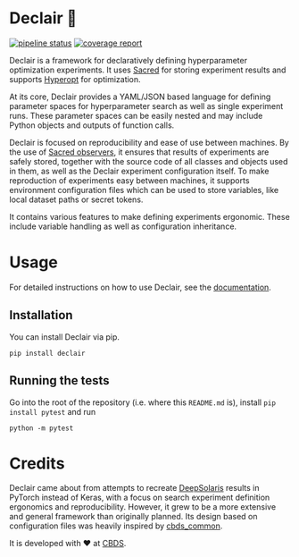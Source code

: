# Declair :cake:
[![pipeline status](https://gitlab.com/k-cybulski/declair/badges/master/pipeline.svg)](https://gitlab.com/k-cybulski/declair/-/commits/master)
[![coverage report](https://gitlab.com/k-cybulski/declair/badges/master/coverage.svg)](https://gitlab.com/k-cybulski/declair/-/commits/master)

Declair is a framework for declaratively defining hyperparameter optimization experiments. It uses [Sacred](https://github.com/IDSIA/sacred) for storing experiment results and supports [Hyperopt](https://github.com/hyperopt/hyperopt) for optimization.

At its core, Declair provides a YAML/JSON based language for defining parameter spaces for hyperparameter search as well as single experiment runs. These parameter spaces can be easily nested and may include Python objects and outputs of function calls.

Declair is focused on reproducibility and ease of use between machines. By the use of [Sacred observers](https://sacred.readthedocs.io/en/stable/observers.html), it ensures that results of experiments are safely stored, together with the source code of all classes and objects used in them, as well as the Declair experiment configuration itself. To make reproduction of experiments easy between machines, it supports environment configuration files which can be used to store variables, like local dataset paths or secret tokens.

It contains various features to make defining experiments ergonomic. These include variable handling as well as configuration inheritance.

# Usage
For detailed instructions on how to use Declair, see the [documentation](https://k-cybulski.gitlab.io/declair/).

## Installation
You can install Declair via pip.
```
pip install declair
```

## Running the tests
Go into the root of the repository (i.e. where this `README.md` is), install `pip install pytest` and run
```
python -m pytest
```

# Credits
Declair came about from attempts to recreate [DeepSolaris](https://gitlab.com/CBDS/DeepSolaris) results in PyTorch instead of Keras, with a focus on search experiment definition ergonomics and reproducibility. However, it grew to be a more extensive and general framework than originally planned. Its design based on configuration files was heavily inspired by [cbds_common](https://gitlab.com/CBDS/cbds_common).

It is developed with ❤️  at [CBDS](https://www.cbs.nl/en-gb/our-services/unique-collaboration-for-big-data-research).
